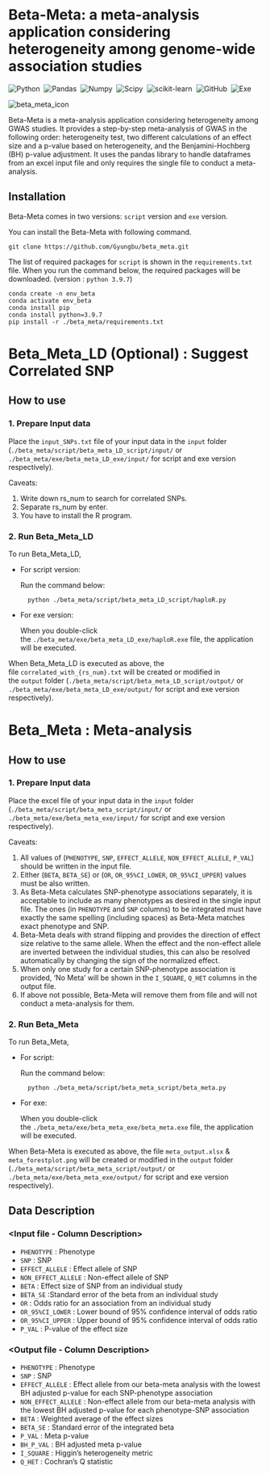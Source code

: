 # Beta-Meta: a meta-analysis application considering heterogeneity among genome-wide association studies

![Python](https://img.shields.io/badge/Python-v3.9.7-blue.svg?style=flat&logo=python)&nbsp;
![Pandas](https://img.shields.io/badge/pandas-v1.4.2-blue.svg?style=flat&logo=pandas)&nbsp;
![Numpy](https://img.shields.io/badge/NumPy-v1.22.4-blue.svg?style=flat&logo=numpy)&nbsp;
![Scipy](https://img.shields.io/badge/SciPy-v1.8.1-blue.svg?style=flat&logo=scipy)&nbsp;
![scikit-learn](https://img.shields.io/badge/scikit--learn-v1.1.2-blue.svg?style=flat&logo=scikit-learn)&nbsp;
![GitHub](https://img.shields.io/badge/GitHub-grey.svg?style=flat&logo=github)&nbsp;
![Exe](https://img.shields.io/badge/exe-grey.svg?style=flat&logo=exe)&nbsp;

![beta_meta_icon](https://user-images.githubusercontent.com/106565330/177929679-992af204-532d-4a59-8330-27c37ed96208.png)

Beta-Meta is a meta-analysis application considering heterogeneity among GWAS studies. It provides a step-by-step meta-analysis of GWAS in the following order: heterogeneity test, two different calculations of an effect size and a p-value based on heterogeneity, and the Benjamini-Hochberg (BH) p-value adjustment. It uses the pandas library to handle dataframes from an excel input file and only requires the single file to conduct a meta-analysis.

## Installation

Beta-Meta comes in two versions: `script` version and `exe` version.

You can install the Beta-Meta with following command.
	
	git clone https://github.com/Gyungbu/beta_meta.git

The list of required packages for `script` is shown in the `requirements.txt` file. When you run the command below, the required packages will be downloaded. (version : `python 3.9.7`)
	
	conda create -n env_beta
	conda activate env_beta
	conda install pip  
	conda install python=3.9.7
	pip install -r ./beta_meta/requirements.txt

# Beta_Meta_LD (Optional) : Suggest Correlated SNP
## How to use

### 1. Prepare Input data
Place the `input_SNPs.txt` file of your input data in the `input` folder (`./beta_meta/script/beta_meta_LD_script/input/` or `./beta_meta/exe/beta_meta_LD_exe/input/` for script and exe version respectively).

Caveats: 

1. Write down rs_num to search for correlated SNPs.
2. Separate rs_num by enter.
3. You have to install the R program. 

### 2. Run Beta_Meta_LD
To run Beta_Meta_LD,

- For script version:
    
    Run the command below:

		python ./beta_meta/script/beta_meta_LD_script/haploR.py
    
- For exe version:
    
    When you double-click the `./beta_meta/exe/beta_meta_LD_exe/haploR.exe` file, the application will be executed.

When Beta_Meta_LD is executed as above, the file `correlated_with_{rs_num}.txt` will be created or modified in the `output` folder (`./beta_meta/script/beta_meta_LD_script/output/` or `./beta_meta/exe/beta_meta_LD_exe/output/` for script and exe version respectively).

# Beta_Meta : Meta-analysis 
## How to use

### 1. Prepare Input data
Place the excel file of your input data in the `input` folder (`./beta_meta/script/beta_meta_script/input/` or `./beta_meta/exe/beta_meta_exe/input/` for script and exe version respectively).

Caveats: 

1. All values of (`PHENOTYPE`, `SNP`, `EFFECT_ALLELE`, `NON_EFFECT_ALLELE`, `P_VAL`) should be written in the input file.
2. Either (`BETA`, `BETA_SE`) or (`OR`, `OR_95%CI_LOWER`, `OR_95%CI_UPPER`) values must be also written.
3. As Beta-Meta calculates SNP-phenotype associations separately, it is acceptable to include as many phenotypes as desired in the single input file. The ones (in `PHENOTYPE` and `SNP` columns) to be integrated must have exactly the same spelling (including spaces) as Beta-Meta matches exact phenotype and SNP.
4. Beta-Meta deals with strand flipping and provides the direction of effect size relative to the same allele. When the effect and the non-effect allele are inverted between the individual studies, this can also be resolved automatically by changing the sign of the normalized effect.
5. When only one study for a certain SNP-phenotype association is provided, ‘No Meta’ will be shown in the `I_SQUARE`, `Q_HET` columns in the output file.
6. If above not possible, Beta-Meta will remove them from file and will not conduct a meta-analysis for them.

### 2. Run Beta_Meta
To run Beta_Meta,

- For script:
    
    Run the command below:

		python ./beta_meta/script/beta_meta_script/beta_meta.py
    
- For exe:
    
    When you double-click the `./beta_meta/exe/beta_meta_exe/beta_meta.exe` file, the application will be executed.
    

When Beta-Meta is executed as above, the file `meta_output.xlsx` & `meta_forestplot.png` will be created or modified in the `output` folder (`./beta_meta/script/beta_meta_script/output/` or `./beta_meta/exe/beta_meta_exe/output/` for script and exe version respectively).

## Data Description

### <Input file - Column Description>

* `PHENOTYPE` : Phenotype 	
* `SNP` : SNP 
* `EFFECT_ALLELE` : Effect allele of SNP	
* `NON_EFFECT_ALLELE` : Non-effect allele of SNP	
* `BETA` : Effect size of SNP from an individual study
* `BETA_SE` :Standard error of the beta from an individual study	
* `OR` : Odds ratio for an association from an individual study	
* `OR_95%CI_LOWER` : Lower bound of 95% confidence interval of odds ratio	
* `OR_95%CI_UPPER` : Upper bound of 95% confidence interval of odds ratio 	
* `P_VAL` : P-value of the effect size

### <Output file - Column Description>
	
* `PHENOTYPE` : Phenotype
* `SNP` : SNP 
* `EFFECT_ALLELE` : Effect allele from our beta-meta analysis with the lowest BH adjusted p-value for each SNP-phenotype association
* `NON_EFFECT_ALLELE` : Non-effect allele from our beta-meta analysis with the lowest BH adjusted p-value for each phenotype-SNP association
* `BETA` : Weighted average of the effect sizes
* `BETA_SE` : Standard error of the integrated beta
* `P_VAL` : Meta p-value
* `BH_P_VAL` : BH adjusted meta p-value
* `I_SQUARE` : Higgin’s heterogeneity metric
* `Q_HET` : Cochran’s Q statistic
